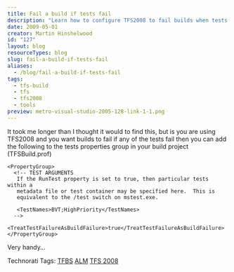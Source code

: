 ```yaml
---
title: Fail a build if tests fail
description: "Learn how to configure TFS2008 to fail builds when tests fail, ensuring quality in your development process. Enhance your build management today!"
date: 2009-05-01
creator: Martin Hinshelwood
id: "127"
layout: blog
resourceTypes: blog
slug: fail-a-build-if-tests-fail
aliases:
  - /blog/fail-a-build-if-tests-fail
tags:
  - tfs-build
  - tfs
  - tfs2008
  - tools
preview: metro-visual-studio-2005-128-link-1-1.png
---
```


It took me longer than I thought it would to find this, but is you are using TFS2008 and you want builds to fail if any of the tests fail then you can add the following to the tests properties group in your build project (TFSBuild.prof)

```
<PropertyGroup>
  <!-- TEST ARGUMENTS
   If the RunTest property is set to true, then particular tests within a
   metadata file or test container may be specified here.  This is
   equivalent to the /test switch on mstest.exe.

   <TestNames>BVT;HighPriority</TestNames>
  -->
  <TreatTestFailureAsBuildFailure>true</TreatTestFailureAsBuildFailure>
</PropertyGroup>
```

Very handy…

Technorati Tags: [TFBS](http://technorati.com/tags/TFBS) [ALM](http://technorati.com/tags/ALM) [TFS 2008](http://technorati.com/tags/TFS+2008)
